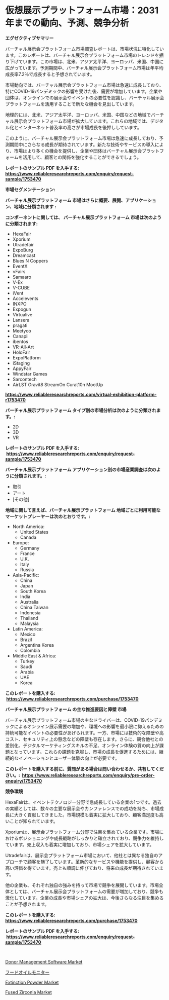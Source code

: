 <p><h1>仮想展示プラットフォーム市場：2031年までの動向、予測、競争分析</h1></p><p><strong>エグゼクティブサマリー</strong></p>
<p><p>バーチャル展示会プラットフォーム市場調査レポートは、市場状況に特化しています。このレポートは、バーチャル展示会プラットフォーム市場のトレンドを掘り下げています。この市場は、北米、アジア太平洋、ヨーロッパ、米国、中国に広がっています。予測期間中、バーチャル展示会プラットフォーム市場は年平均成長率7.2％で成長すると予想されています。</p><p>市場動向では、バーチャル展示会プラットフォーム市場は急速に成長しており、特にCOVID-19パンデミックの影響を受けた後、需要が増加しています。企業や団体は、オンラインでの展示会やイベントの必要性を認識し、バーチャル展示会プラットフォームを活用することで新たな機会を見出しています。</p><p>地理的には、北米、アジア太平洋、ヨーロッパ、米国、中国などの地域でバーチャル展示会プラットフォーム市場が拡大しています。これらの地域では、デジタル化とインターネット普及率の高さが市場成長を後押ししています。</p><p>このように、バーチャル展示会プラットフォーム市場は急速に成長しており、予測期間中にさらなる成長が期待されています。新たな技術やサービスの導入により、市場はより多くの機会を提供し、企業や団体はバーチャル展示会プラットフォームを活用して、顧客との関係を強化することができるでしょう。</p></p>
<p><strong>レポートのサンプル PDF を入手する: <a href="https://www.reliableresearchreports.com/enquiry/request-sample/1753470">https://www.reliableresearchreports.com/enquiry/request-sample/1753470</a></strong></p>
<p><strong>市場セグメンテーション:</strong></p>
<p><strong> バーチャル展示プラットフォーム 市場はさらに概要、展開、アプリケーション、地域に分類されます :</strong></p>
<p><strong>コンポーネントに関しては、 バーチャル展示プラットフォーム 市場は次のように分類されます: &nbsp;</strong></p>
<p><ul><li>HexaFair</li><li>Xporium</li><li>Utradefair</li><li>ExpoBurg</li><li>Dreamcast</li><li>Blues N Coppers</li><li>EventX</li><li>vFairs</li><li>Samaaro</li><li>V-Ex</li><li>V-CUBE</li><li>iVent</li><li>Accelevents</li><li>INXPO</li><li>Expogun</li><li>Virtualive</li><li>Lansera</li><li>pragati</li><li>Meetyoo</li><li>Canapii</li><li>ibentos</li><li>VR-All-Art</li><li>HoloFair</li><li>ExpoPlatform</li><li>iStaging</li><li>AppyFair</li><li>Windstar Games</li><li>Sarcontech</li><li>AirLST
    Gravit8
    StreamOn
    Curat10n
    MootUp</li></ul></p>
<p><strong><a href="https://www.reliableresearchreports.com/virtual-exhibition-platform-r1753470">https://www.reliableresearchreports.com/virtual-exhibition-platform-r1753470</a></strong></p>
<p><strong> バーチャル展示プラットフォーム タイプ別の市場分析は次のように分類されます。:</strong></p>
<p><ul><li>2D</li><li>3D</li><li>VR</li></ul></p>
<p><strong>レポートのサンプル PDF を入手する: &nbsp;<a href="https://www.reliableresearchreports.com/enquiry/request-sample/1753470">https://www.reliableresearchreports.com/enquiry/request-sample/1753470</a></strong></p>
<p><strong> バーチャル展示プラットフォーム アプリケーション別の市場産業調査は次のように分類されます。:</strong></p>
<p><ul><li>取引</li><li>アート</li><li>[その他]</li></ul></p>
<p><strong>地域に関して言えば、バーチャル展示プラットフォーム 地域ごとに利用可能なマーケットプレーヤーは次のとおりです。:</strong></p>
<p><ul>
    <li>
        North America:
        <ul>
            <li>United States</li>
            <li>Canada</li>
        </ul>
    </li>
    <li>
        Europe:
        <ul>
            <li>Germany</li>
            <li>France</li>
            <li>U.K.</li>
            <li>Italy</li>
            <li>Russia</li>
        </ul>
    </li>
    <li>
        Asia-Pacific:
        <ul>
            <li>China</li>
            <li>Japan</li>
            <li>South Korea</li>
            <li>India</li>
            <li>Australia</li>
            <li>China Taiwan</li>
            <li>Indonesia</li>
            <li>Thailand</li>
            <li>Malaysia</li>
        </ul>
    </li>
    <li>
        Latin America:
        <ul>
            <li>Mexico</li>
            <li>Brazil</li>
            <li>Argentina Korea</li>
            <li>Colombia</li>
        </ul>
    </li>
    <li>
        Middle East & Africa:
        <ul>
            <li>Turkey</li>
            <li>Saudi</li>
            <li>Arabia</li>
            <li>UAE</li>
            <li>Korea</li>
        </ul>
    </li>
    </ul></p>
<p><strong>このレポートを購入する: &nbsp;<a href="https://www.reliableresearchreports.com/purchase/1753470">https://www.reliableresearchreports.com/purchase/1753470</a></strong></p>
<p><strong>バーチャル展示プラットフォーム の主な推進要因と障壁 市場</strong></p>
<p><p>バーチャル展示プラットフォーム市場の主なドライバーは、COVID-19パンデミックによるオンライン展示需要の増加や、環境への影響を最小限に抑えるための持続可能なイベントの必要性があげられます。一方、市場には技術的な障壁や高コスト、セキュリティ上の懸念などの障壁も存在します。さらに、競合他社との差別化、デジタルマーケティングスキルの不足、オンライン体験の質の向上が課題となっています。これらの課題を克服し、市場の成長を促進するためには、継続的なイノベーションとユーザー体験の向上が必要です。</p></p>
<p><strong>このレポートを購入する前に、質問がある場合は問い合わせるか、共有してください。:&nbsp; <a href="https://www.reliableresearchreports.com/enquiry/pre-order-enquiry/1753470">https://www.reliableresearchreports.com/enquiry/pre-order-enquiry/1753470</a></strong></p>
<p><strong>競争環境</strong></p>
<p><p>HexaFairは、イベントテクノロジー分野で急成長している企業の1つです。過去の実績としては、数々の主要な展示会やカンファレンスでの成功を持ち、市場成長に大きく貢献してきました。市場規模も着実に拡大しており、顧客満足度も高いことが知られています。</p><p>Xporiumは、展示会プラットフォーム分野で注目を集めている企業です。市場におけるポジショニングや成長戦略がしっかりと確立されており、競争力を維持しています。売上収入も着実に増加しており、市場シェアを拡大しています。</p><p>Utradefairは、展示会プラットフォーム市場において、他社とは異なる独自のアプローチで顧客を魅了しています。革新的なサービスや機能を提供し、顧客から高い評価を得ています。売上も順調に伸びており、将来の成長が期待されています。</p><p>他の企業も、それぞれ独自の強みを持って市場で競争を展開しています。市場全体としては、バーチャル展示会プラットフォームの需要が増加しており、競争も激化しています。企業の成長や市場シェアの拡大は、今後さらなる注目を集めることが予想されます。</p></p>
<p><strong>このレポートを購入する: &nbsp; <a href="https://www.reliableresearchreports.com/purchase/1753470">https://www.reliableresearchreports.com/purchase/1753470</a></strong></p>
<p><strong>レポートのサンプル PDF を入手する: &nbsp;<a href="https://www.reliableresearchreports.com/enquiry/request-sample/1753470">https://www.reliableresearchreports.com/enquiry/request-sample/1753470</a></strong><strong></strong></p>
<p>&nbsp;</p>
<p><p><a href="https://github.com/biheemgalvinlouises6hokrh3h/Market-Research-Report-List-2/blob/main/donor-management-software-market.md">Donor Management Software Market</a></p><p><a href="https://github.com/zoetazuur/Market-Research-Report-List-1/blob/main/631719225625.md">フードオイルモニター</a></p><p><a href="https://www.linkedin.com/pulse/decoding-extinction-powder-market-deep-dive-latest-trends-segmentation-53iae?trackingId=yjXG94M35WkmN6I008QjQQ%3D%3D">Extinction Powder Market</a></p><p><a href="https://www.linkedin.com/pulse/fused-zirconia-market-insights-players-forecast-till-kkzxe?trackingId=mZnOCIEawNx2oeqkvKNIfA%3D%3D">Fused Zirconia Market</a></p></p>